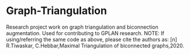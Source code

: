 # Graph-Triangulation
Research project work on graph triangulation and biconnection augmentation. Used for contributing to GPLAN research.
NOTE: If using/referring the same code as above, please cite the authors as:
[n] R.Tiwaskar, C.Hebbar,Maximal Triangulation of biconnected graphs,2020.
